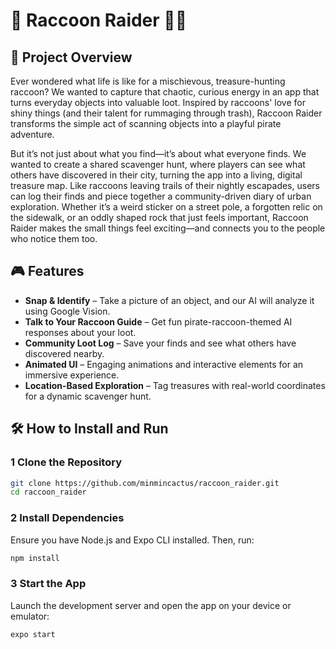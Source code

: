 # 🦝 Raccoon Raider 🏴‍☠️  

## 🚀 Project Overview  
Ever wondered what life is like for a mischievous, treasure-hunting raccoon? We wanted to capture that chaotic, curious energy in an app that turns everyday objects into valuable loot. Inspired by raccoons' love for shiny things (and their talent for rummaging through trash), Raccoon Raider transforms the simple act of scanning objects into a playful pirate adventure.

But it’s not just about what you find—it’s about what everyone finds. We wanted to create a shared scavenger hunt, where players can see what others have discovered in their city, turning the app into a living, digital treasure map. Like raccoons leaving trails of their nightly escapades, users can log their finds and piece together a community-driven diary of urban exploration. Whether it’s a weird sticker on a street pole, a forgotten relic on the sidewalk, or an oddly shaped rock that just feels important, Raccoon Raider makes the small things feel exciting—and connects you to the people who notice them too.

## 🎮 Features  
- **Snap & Identify** – Take a picture of an object, and our AI will analyze it using Google Vision.  
- **Talk to Your Raccoon Guide** – Get fun pirate-raccoon-themed AI responses about your loot.  
- **Community Loot Log** – Save your finds and see what others have discovered nearby.  
- **Animated UI** – Engaging animations and interactive elements for an immersive experience.  
- **Location-Based Exploration** – Tag treasures with real-world coordinates for a dynamic scavenger hunt.  

## 🛠️ How to Install and Run  

### 1️ Clone the Repository  
```sh
git clone https://github.com/minmincactus/raccoon_raider.git
cd raccoon_raider
```

### 2️ Install Dependencies
Ensure you have Node.js and Expo CLI installed. Then, run: 
```sh
npm install
```

### 3️ Start the App
Launch the development server and open the app on your device or emulator:
```sh
expo start
```

